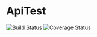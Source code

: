 # ApiTest
[![Build Status](https://travis-ci.org/luochun3731/ApiTest.svg?branch=master)](https://travis-ci.org/luochun3731/ApiTest)
[![Coverage Status](https://coveralls.io/repos/github/luochun3731/ApiTest/badge.svg?branch=master)](https://coveralls.io/github/luochun3731/ApiTest?branch=master)